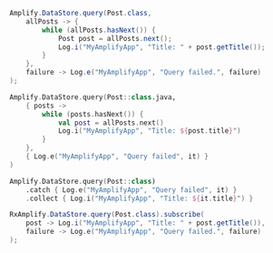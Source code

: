 <amplify-block-switcher>
<amplify-block name="Java">

```java
Amplify.DataStore.query(Post.class,
    allPosts -> {
        while (allPosts.hasNext()) {
            Post post = allPosts.next();
            Log.i("MyAmplifyApp", "Title: " + post.getTitle());
        }
    },
    failure -> Log.e("MyAmplifyApp", "Query failed.", failure)
);
```

</amplify-block>
<amplify-block name="Kotlin - Callback">

```kotlin
Amplify.DataStore.query(Post::class.java,
    { posts ->
        while (posts.hasNext()) {
            val post = allPosts.next()
            Log.i("MyAmplifyApp", "Title: ${post.title}")
        }
    },
    { Log.e("MyAmplifyApp", "Query failed", it) }
)
```

</amplify-block>
<amplify-block name="Kotlin - Flow (Beta)">

```kotlin
Amplify.DataStore.query(Post::class)
    .catch { Log.e("MyAmplifyApp", "Query failed", it) }
    .collect { Log.i("MyAmplifyApp", "Title: ${it.title}") }
```

</amplify-block>
<amplify-block name="RxJava">

```java
RxAmplify.DataStore.query(Post.class).subscribe(
    post -> Log.i("MyAmplifyApp", "Title: " + post.getTitle()),
    failure -> Log.e("MyAmplifyApp", "Query failed.", failure)
);
```

</amplify-block>
</amplify-block-switcher>
